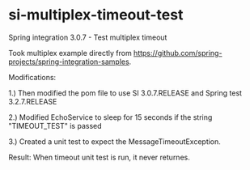 # si-multiplex-timeout-test
Spring integration 3.0.7 - Test multiplex timeout 

Took multiplex example directly from https://github.com/spring-projects/spring-integration-samples. 


Modifications:

1.) Then modified the pom file to use SI 3.0.7.RELEASE and Spring test 3.2.7.RELEASE

2.) Modified EchoService to sleep for 15 seconds if the string "TIMEOUT_TEST" is passed

3.) Created a unit test to expect the MessageTimeoutException. 


Result:
When timeout unit test is run, it never returnes.
